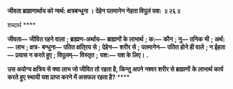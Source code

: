 **जीवता ब्राह्मणार्थाय को न्वर्थ: क्षत्रबन्धुना ।** **देहेन पतमानेन नेहता विपुलं यश: ॥ २६॥** 

शब्दार्थ **** 

**जीवता—** **जीवित रहने वाला** **; ब्राह्मण-अर्थाय—** **ब्राह्मणों के लाभार्थ** **; क:—** **कौन** **; नु—** **तनिक भी** **; अर्थ:—** **लाभ** **; क्षत्र-** **बन्धुना—** **पतित क्षति्रय से** **; देहेन—** **शरीर से** **; पतमानेन—** **पतित होने ही वाले** **; न ईहता—** **प्रयास न करते हुए** **; विपुलम्—** **विस्तृत** **;** **यश:—** **यश के लिए।** **.** 

**उस अयोग्य क्षत्रिय से क्या लाभ जो जीवित तो रहता है, किन्तु अपने नश्वर शरीर से ब्राह्मणों** **के लाभार्थ कार्य करते हुए स्थायी यश प्राप्त करने में असफल रहता है?** **** 